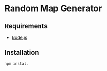# Random Map Generator

## Requirements

- [Node.js](https://nodejs.org/en/)

## Installation

```
npm install
```
